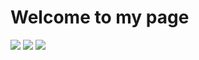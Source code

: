 # Welcome to my page

![](http://github-profile-summary-cards.vercel.app/api/cards/profile-details?username=Roupse&theme=github_dark) 
![](http://github-profile-summary-cards.vercel.app/api/cards/repos-per-language?username=Roupse&theme=github_dark) 
![](http://github-profile-summary-cards.vercel.app/api/cards/stats?username=Roupse&theme=github_dark)


    



<br>
